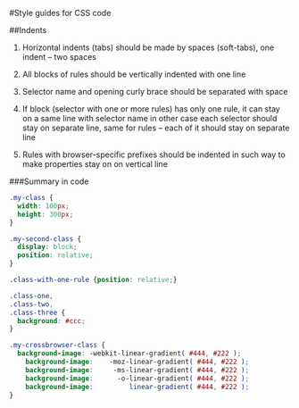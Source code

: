 #Style guides for CSS code

##Indents

1. Horizontal indents (tabs) should be made by spaces (soft-tabs), one indent – two spaces

2. All blocks of rules should be vertically indented with one line

3. Selector name and opening curly brace should be separated with space

4. If block (selector with one or more rules) has only one rule, it can stay on a same line with selector name
  in other case each selector should stay on separate line, same for rules – each of it should stay on separate line
  
5. Rules with browser-specific prefixes should be indented in such way to make properties stay on on vertical line

###Summary in code

``` css
.my-class {
  width: 100px;
  height: 300px;
}

.my-second-class {
  display: block;
  position: relative;
}

.class-with-one-rule {position: relative;}

.class-one,
.class-two,
.class-three {
  background: #ccc;
}

.my-crossbrowser-class {
  background-image: -webkit-linear-gradient( #444, #222 );
	background-image:    -moz-linear-gradient( #444, #222 );
	background-image:     -ms-linear-gradient( #444, #222 );
	background-image:      -o-linear-gradient( #444, #222 );
	background-image:         linear-gradient( #444, #222 );
}
```
